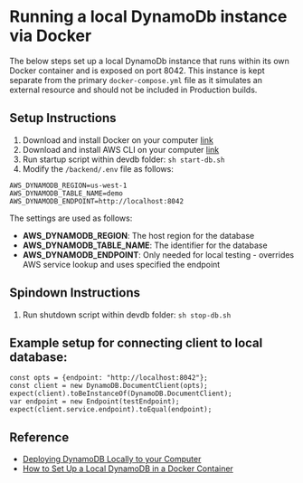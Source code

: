 # Running a local DynamoDb instance via Docker

The below steps set up a local DynamoDb instance that runs within its own Docker container and is exposed on port 8042.
This instance is kept separate from the primary `docker-compose.yml` file as it simulates an external resource and should not be included in Production builds.

## Setup Instructions
1. Download and install Docker on your computer [link](https://docs.docker.com/get-docker/)
1. Download and install AWS CLI on your computer [link](https://docs.aws.amazon.com/cli/latest/userguide/cli-chap-install.html)
1. Run startup script within devdb folder: `sh start-db.sh`
1. Modify the `/backend/.env` file as follows:
```
AWS_DYNAMODB_REGION=us-west-1
AWS_DYNAMODB_TABLE_NAME=demo
AWS_DYNAMODB_ENDPOINT=http://localhost:8042
``` 

The settings are used as follows:
- **AWS_DYNAMODB_REGION**: The host region for the database
- **AWS_DYNAMODB_TABLE_NAME**: The identifier for the database
- **AWS_DYNAMODB_ENDPOINT**: Only needed for local testing - overrides AWS service lookup and uses specified the endpoint

## Spindown Instructions
1. Run shutdown script within devdb folder: `sh stop-db.sh`

## Example setup for connecting client to local database:
```
const opts = {endpoint: "http://localhost:8042"};
const client = new DynamoDB.DocumentClient(opts);
expect(client).toBeInstanceOf(DynamoDB.DocumentClient);
var endpoint = new Endpoint(testEndpoint);
expect(client.service.endpoint).toEqual(endpoint);
```

## Reference
- [Deploying DynamoDB Locally to your Computer](https://docs.aws.amazon.com/amazondynamodb/latest/developerguide/DynamoDBLocal.DownloadingAndRunning.html)
- [How to Set Up a Local DynamoDB in a Docker Container](https://betterprogramming.pub/how-to-set-up-a-local-dynamodb-in-a-docker-container-and-perform-the-basic-putitem-getitem-38958237b968)